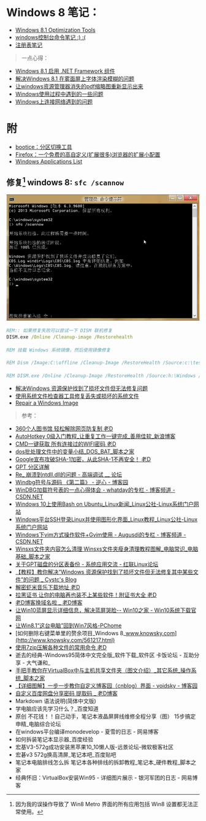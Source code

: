 # Windows 8 笔记：

+ [Windows 8.1 Optimization Tools](windows_tools.md)
+ [windows控制台命令笔记 :) :(](windows_cmd.md)
+ [注册表笔记](regedit.md)

> 一点心得：

+ [Windows 8.1 启用 .NET Framework 组件](Windows8.1启用.NET3.0和4.0组件.md)
+ [解决Windows 8.1 在雾面屏上字体渲染模糊的问题](win_font.md)
+ [让windows资源管理器消失的pdf缩略图重新显示出来](让windows资源管理器消失的pdf缩略图重新显示出来.md)
+ [Windows使用过程中遇到的一些问题](Windows使用过程中遇到的一些问题.md)
+ [Windows上连接网络遇到的问题](Windows上连接网络遇到的问题.md)

# 附

+ [bootice：分区切换工具](bootice.md)
+ [Firefox：一个免费的高自定义(扩展很多)浏览器的扩展小配置](firefox.md)
+ [Windows Applications List](programfiles.md)

## 修复[^repier] windows 8: `sfc /scannow`

![](images/1548505975_5924.png)

```cmd
REM:: 如果修复失败可以尝试一下 DISM 联机修复
DISM.exe /Online /Cleanup-image /Restorehealth

REM 挂载 Windows 系统镜像，然后使用镜像修复

REM Dism /Image:C:\offline /Cleanup-Image /RestoreHealth /Source:c:\test\mount\windows

REM DISM.exe /Online /Cleanup-Image /RestoreHealth /Source:h:\Windows /LimitAccess
```

+ [解决Windows 资源保护找到了损坏文件但无法修复问题](https://wangye.org/blog/archives/1081/)
+ [使用系统文件检查器工具修复丢失或损坏的系统文件](https://support.microsoft.com/zh-cn/help/929833/use-the-system-file-checker-tool-to-repair-missing-or-corrupted-system)
+ [Repair a Windows Image](http://technet.microsoft.com/zh-cn/library/hh824869.aspx)


> 参考：

+ [360个人图书馆 轻松解除网页防复制  老D](https://laod.cn/black-technology/360doc-copy.html)
+ [AutoHotkey 0级入门教程_让重复工作一键完成_善用佳软_新浪博客](http://blog.sina.com.cn/s/blog_46dac66f010005g7.html)
+ [CMD一键获取 所有连接过的WIFI密码  老D](https://laod.cn/black-technology/cmd-obtain-wifi-password.html)
+ [dos批处理文件中的变量小结_DOS_BAT_脚本之家](http://www.jb51.net/article/49196.htm)
+ [Google宣布攻破SHA-1加密，从此SHA-1不再安全！  老D](https://laod.cn/news/google-sha-1.html)
+ [GPT 分区详解 ](http://www.jinbuguo.com/storage/gpt.html)
+ [Re_ 崩溃到ntdll.dll的问题 - 高端调试 __ 论坛](http://advdbg.org/forums/5776/ShowPost.aspx)
+ [Windbg符号与源码 《第二篇》 - 逆心 - 博客园](http://www.cnblogs.com/kissdodog/p/3729396.html)
+ [WinDBG加载符号表的一点心得体会 - whatday的专栏 - 博客频道 - CSDN.NET](http://blog.csdn.net/whatday/article/details/7100292)
+ [Windows 10上使用Bash on Ubuntu_Linux新闻_Linux公社-Linux系统门户网站](http://www.linuxidc.com/Linux/2016-04/130016.htm)
+ [Windows平台SSH登录Linux并使用图形化界面_Linux教程_Linux公社-Linux系统门户网站](http://www.linuxidc.com/Linux/2011-09/42340.htm)
+ [Windows下vim方式操作软件+Gvim使用 - Augusdi的专栏 - 博客频道 - CSDN.NET](http://blog.csdn.net/augusdi/article/details/43970341)
+ [Winsxs文件夹内容怎么清理 Winsxs文件夹瘦身清理教程图解_电脑常识_电脑基础_脚本之家](http://www.jb51.net/diannaojichu/164281.html)
+ [关于GPT磁盘的分区表备份 - 系统应用交流 - 红联Linux论坛](http://www.linuxdiyf.com/bbs/thread-310996-1-1.html)
+ [【教程】教你解决“Windows 资源保护找到了损坏文件但无法修复其中某些文件”的问题 _ Cystc's Blog](http://www.cystc.org/?p=2827)
+ [解密虾米音乐下载地址  老D](https://laod.cn/free/xiami-music.html)
+ [拉黑证书 让你的电脑再也装不上某些软件！附证书大全  老D](https://laod.cn/black-technology/pull-the-black-certificate.html)
+ [老D博客换域名啦 _ 老D博客](https://laod.cn/journal/cn-or-org.html)
+ [让Win10蓝屏显示详细信息，解决蓝屏哭脸-- Win10之家 - Win10系统下载官网](http://www.62hx.com/zixun/1101.html)
+ [让Win8.1“这台电脑”回到Win7风格-PChome](http://article.pchome.net/content-1678993.html)
+ [如何删除右键菜单里的赘余项目_Windows 8_www.knowsky.com](http://www.knowsky.com/561217.html)
+ [使用7zip压解各种文件的常用命令  老D](https://laod.cn/tools/7zip-jieya-mingling.html)
+ 逝去的经典-Windows95简体中文完全版_软件下载_软件区 卡饭论坛 - 互助分享 - 大气谦和_
+ [手把手教你在VirtualBox中与主机共享文件夹（图文介绍）_其它系统_操作系统_脚本之家](http://www.jb51.net/os/other/514409.html)
+ [【详细图解】一步一步教你自定义博客园（cnblog）界面 - voidsky - 博客园](http://www.cnblogs.com/voidsky/p/5490220.html)
+ [自定义百度网盘分享密码 提取码 _ 老D博客](https://laod.cn/black-technology/baidu-wangpan-tiquma.html)
+ Markdown 语法说明(简体中文版)
+ 学电脑应该先学习什么？_百度知道
+ 原创 不花钱！！自己动手，笔记本液晶屏屏线维修全程分享（图） 15步搞定 申精_电脑综合论坛
+ 在windows平台编译monodevelop - 夏雪的日志 - 网易博客
+ 如何拆装笔记本显示器_百度经验
+ 宏基V3-572g成功安装黑苹果10_10懒人版-远景论坛-微软极客社区
+ 宏碁v3 572g换高清屏_笔记本吧_百度贴吧
+ 笔记本电脑排线怎么拆 笔记本各种排线的拆卸教程_笔记本_硬件教程_脚本之家
+ 经典怀旧：VirtualBox安装Win95 - 详细图片展示 - 银河军团的日志 - 网易博客

[^repier]: 因为我的误操作导致了 Win8 Metro 界面的所有应用包括 Win8 设置都无法正常使用。
